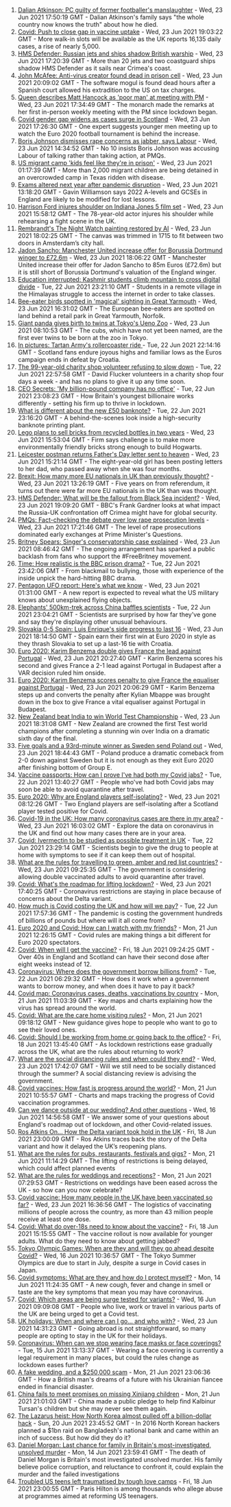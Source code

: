 1. [Dalian Atkinson: PC guilty of former footballer's manslaughter](https://www.bbc.co.uk/news/uk-england-shropshire-57495426) - Wed, 23 Jun 2021 17:50:19 GMT - Dalian Atkinson's family says "the whole country now knows the truth" about how he died.
2. [Covid: Push to close gap in vaccine uptake](https://www.bbc.co.uk/news/uk-57587023) - Wed, 23 Jun 2021 19:03:22 GMT - More walk-in slots will be available as the UK reports 16,135 daily cases, a rise of nearly 5,000.
3. [HMS Defender: Russian jets and ships shadow British warship](https://www.bbc.co.uk/news/world-europe-57583363) - Wed, 23 Jun 2021 17:20:39 GMT - More than 20 jets and two coastguard ships shadow HMS Defender as it sails near Crimea's coast.
4. [John McAfee: Anti-virus creator found dead in prison cell](https://www.bbc.co.uk/news/world-europe-57589822) - Wed, 23 Jun 2021 20:09:02 GMT - The software mogul is found dead hours after a Spanish court allowed his extradition to the US on tax charges.
5. [Queen describes Matt Hancock as 'poor man' at meeting with PM](https://www.bbc.co.uk/news/uk-politics-57584417) - Wed, 23 Jun 2021 17:34:49 GMT - The monarch made the remarks at her first in-person weekly meeting with the PM since lockdown began.
6. [Covid gender gap widens as cases surge in Scotland](https://www.bbc.co.uk/news/uk-scotland-57580118) - Wed, 23 Jun 2021 17:26:30 GMT - One expert suggests younger men meeting up to watch the Euro 2020 football tournament is behind the increase.
7. [Boris Johnson dismisses rape concerns as jabber, says Labour](https://www.bbc.co.uk/news/uk-politics-57582462) - Wed, 23 Jun 2021 14:34:52 GMT - No 10 insists Boris Johnson was accusing Labour of talking rather than taking action, at PMQs.
8. [US migrant camp 'kids feel like they're in prison'](https://www.bbc.co.uk/news/world-us-canada-57576306) - Wed, 23 Jun 2021 01:17:39 GMT - More than 2,000 migrant children are being detained in an overcrowded camp in Texas ridden with disease.
9. [Exams altered next year after pandemic disruption](https://www.bbc.co.uk/news/education-57579211) - Wed, 23 Jun 2021 13:18:20 GMT - Gavin Williamson says 2022 A-levels and GCSEs in England are likely to be modified for lost lessons.
10. [Harrison Ford injures shoulder on Indiana Jones 5 film set](https://www.bbc.co.uk/news/entertainment-arts-57586672) - Wed, 23 Jun 2021 15:58:12 GMT - The 78-year-old actor injures his shoulder while rehearsing a fight scene in the UK.
11. [Rembrandt's The Night Watch painting restored by AI](https://www.bbc.co.uk/news/technology-57588270) - Wed, 23 Jun 2021 18:02:25 GMT - The canvas was trimmed in 1715 to fit between two doors in Amsterdam’s city hall.
12. [Jadon Sancho: Manchester United increase offer for Borussia Dortmund winger to £72.6m](https://www.bbc.co.uk/sport/football/57588639) - Wed, 23 Jun 2021 18:06:22 GMT - Manchester United increase their offer for Jadon Sancho to 85m Euros (£72.6m) but it is still short of Borussia Dortmund's valuation of the England winger.
13. [Education interrupted: Kashmir students climb mountain to cross digital divide](https://www.bbc.co.uk/news/world-asia-57568521) - Tue, 22 Jun 2021 23:21:10 GMT - Students in a remote village in the Himalayas struggle to access the internet in order to take classes.
14. [Bee-eater birds spotted in 'magical' sighting in Great Yarmouth](https://www.bbc.co.uk/news/uk-england-norfolk-57581570) - Wed, 23 Jun 2021 16:31:02 GMT - The European bee-eaters are spotted on land behind a retail park in Great Yarmouth, Norfolk.
15. [Giant panda gives birth to twins at Tokyo's Ueno Zoo](https://www.bbc.co.uk/news/world-asia-57578691) - Wed, 23 Jun 2021 08:10:53 GMT - The cubs, which have not yet been named, are the first ever twins to be born at the zoo in Tokyo.
16. [In pictures: Tartan Army's rollercoaster ride ](https://www.bbc.co.uk/news/uk-scotland-57575476) - Tue, 22 Jun 2021 22:14:16 GMT - Scotland fans endure joyous highs and familiar lows as the Euros campaign ends in defeat by Croatia.
17. [The 99-year-old charity shop volunteer refusing to slow down](https://www.bbc.co.uk/news/uk-scotland-edinburgh-east-fife-57558158) - Tue, 22 Jun 2021 22:57:58 GMT - David Flucker volunteers in a charity shop four days a week - and has no plans to give it up any time soon.
18. [CEO Secrets: 'My billion-pound company has no office'](https://www.bbc.co.uk/news/business-57517669) - Tue, 22 Jun 2021 23:08:23 GMT - How Britain's youngest billionaire works differently - setting his firm up to thrive in lockdown.
19. [What is different about the new £50 banknote?](https://www.bbc.co.uk/news/business-57570867) - Tue, 22 Jun 2021 23:16:20 GMT - A behind-the-scenes look inside a high-security banknote printing plant.
20. [Lego plans to sell bricks from recycled bottles in two years](https://www.bbc.co.uk/news/business-57575991) - Wed, 23 Jun 2021 15:53:04 GMT - Firm says challenge is to make more environmentally friendly bricks strong enough to build Hogwarts.
21. [Leicester postman returns Father's Day letter sent to heaven](https://www.bbc.co.uk/news/uk-england-leicestershire-57569184) - Wed, 23 Jun 2021 15:21:14 GMT - The eight-year-old girl has been posting letters to her dad, who passed away when she was four months.
22. [Brexit: How many more EU nationals in UK than previously thought?](https://www.bbc.co.uk/news/56846637) - Wed, 23 Jun 2021 13:26:19 GMT - Five years on from referendum, it turns out there were far more EU nationals in the UK than was thought.
23. [HMS Defender: What will be the fallout from Black Sea incident?](https://www.bbc.co.uk/news/world-europe-57589366) - Wed, 23 Jun 2021 19:09:20 GMT - BBC's Frank Gardner looks at what impact the Russia-UK confrontation off Crimea might have for global security.
24. [PMQs: Fact-checking the debate over low rape prosecution levels](https://www.bbc.co.uk/news/57583830) - Wed, 23 Jun 2021 17:21:46 GMT - The level of rape prosecutions dominated early exchanges at Prime Minister's Questions.
25. [Britney Spears: Singer's conservatorship case explained](https://www.bbc.co.uk/news/world-us-canada-53494405) - Wed, 23 Jun 2021 08:46:42 GMT - The ongoing arrangement has sparked a public backlash from fans who support the #FreeBritney movement.
26. [Time: How realistic is the BBC prison drama?](https://www.bbc.co.uk/news/newsbeat-57554537) - Tue, 22 Jun 2021 23:42:06 GMT - From blackmail to bullying, those with experience of the inside unpick the hard-hitting BBC drama.
27. [Pentagon UFO report: Here's what we know](https://www.bbc.co.uk/news/world-us-canada-57559179) - Wed, 23 Jun 2021 01:31:00 GMT - A new report is expected to reveal what the US military knows about unexplained flying objects.
28. [Elephants' 500km-trek across China baffles scientists](https://www.bbc.co.uk/news/world-asia-china-57565514) - Tue, 22 Jun 2021 23:04:21 GMT - Scientists are surprised by how far they've gone and say they're displaying other unusual behaviours.
29. [Slovakia 0-5 Spain: Luis Enrique's side progress to last 16](https://www.bbc.co.uk/sport/football/51198460) - Wed, 23 Jun 2021 18:14:50 GMT - Spain earn their first win at Euro 2020 in style as they thrash Slovakia to set up a last-16 tie with Croatia.
30. [Euro 2020: Karim Benzema double gives France the lead against Portugal](https://www.bbc.co.uk/sport/av/football/57589736) - Wed, 23 Jun 2021 20:27:40 GMT - Karim Benzema scores his second and gives France a 2-1 lead against Portugal in Budapest after a VAR decision ruled him onside.
31. [Euro 2020: Karim Benzema scores penalty to give France the equaliser against Portugal](https://www.bbc.co.uk/sport/av/football/57589732) - Wed, 23 Jun 2021 20:06:29 GMT - Karim Benzema steps up and converts the penalty after Kylian Mbappe was brought down in the box to give France a vital equaliser against Portugal in Budapest.
32. [New Zealand beat India to win World Test Championship](https://www.bbc.co.uk/sport/cricket/57581441) - Wed, 23 Jun 2021 18:31:08 GMT - New Zealand are crowned the first Test world champions after completing a stunning win over India on a dramatic sixth day of the final.
33. [Five goals and a 93rd-minute winner as Sweden send Poland out](https://www.bbc.co.uk/sport/football/51198453) - Wed, 23 Jun 2021 18:44:43 GMT - Poland produce a dramatic comeback from 2-0 down against Sweden but it is not enough as they exit Euro 2020 after finishing bottom of Group E.
34. [Vaccine passports: How can I prove I've had both my Covid jabs?](https://www.bbc.co.uk/news/explainers-55718553) - Tue, 22 Jun 2021 13:40:27 GMT - People who've had both Covid jabs may soon be able to avoid quarantine after travel.
35. [Euro 2020: Why are England players self-isolating?](https://www.bbc.co.uk/news/explainers-57568450) - Wed, 23 Jun 2021 08:12:26 GMT - Two England players are self-isolating after a Scotland player tested positive for Covid.
36. [Covid-19 in the UK: How many coronavirus cases are there in my area?](https://www.bbc.co.uk/news/uk-51768274) - Wed, 23 Jun 2021 16:03:02 GMT - Explore the data on coronavirus in the UK and find out how many cases there are in your area.
37. [Covid: Ivermectin to be studied as possible treatment in UK](https://www.bbc.co.uk/news/health-57570377) - Tue, 22 Jun 2021 23:29:14 GMT - Scientists begin to give the drug to people at home with symptoms to see if it can keep them out of hospital.
38. [What are the rules for travelling to green, amber and red list countries?](https://www.bbc.co.uk/news/explainers-52544307) - Wed, 23 Jun 2021 09:25:35 GMT - The government is considering allowing double vaccinated adults to avoid quarantine after travel.
39. [Covid: What's the roadmap for lifting lockdown?](https://www.bbc.co.uk/news/explainers-52530518) - Wed, 23 Jun 2021 17:40:25 GMT - Coronavirus restrictions are staying in place because of concerns about the Delta variant.
40. [How much is Covid costing the UK and how will we pay?](https://www.bbc.co.uk/news/business-52663523) - Tue, 22 Jun 2021 17:57:36 GMT - The pandemic is costing the government hundreds of billions of pounds but where will it all come from?
41. [Euro 2020 and Covid: How can I watch with my friends?](https://www.bbc.co.uk/news/uk-57386719) - Mon, 21 Jun 2021 12:26:15 GMT - Covid rules are making things a bit different for Euro 2020 spectators.
42. [Covid: When will I get the vaccine?](https://www.bbc.co.uk/news/health-55045639) - Fri, 18 Jun 2021 09:24:25 GMT - Over 40s in England and Scotland can have their second dose after eight weeks instead of 12.
43. [Coronavirus: Where does the government borrow billions from?](https://www.bbc.co.uk/news/business-50504151) - Tue, 22 Jun 2021 06:29:32 GMT - How does it work when a government wants to borrow money, and when does it have to pay it back?
44. [Covid map: Coronavirus cases, deaths, vaccinations by country](https://www.bbc.co.uk/news/world-51235105) - Mon, 21 Jun 2021 11:03:39 GMT - Key maps and charts explaining how the virus has spread around the world.
45. [Covid: What are the care home visiting rules?](https://www.bbc.co.uk/news/explainers-53503712) - Mon, 21 Jun 2021 09:18:12 GMT - New guidance gives hope to people who want to go to see their loved ones.
46. [Covid: Should I be working from home or going back to the office?](https://www.bbc.co.uk/news/business-52567567) - Fri, 18 Jun 2021 13:45:40 GMT - As lockdown restrictions ease gradually across the UK, what are the rules about returning to work?
47. [What are the social distancing rules and when could they end?](https://www.bbc.co.uk/news/uk-51506729) - Wed, 23 Jun 2021 17:42:07 GMT - Will we still need to be socially distanced through the summer? A social distancing review is advising the government.
48. [Covid vaccines: How fast is progress around the world?](https://www.bbc.co.uk/news/world-56237778) - Mon, 21 Jun 2021 10:55:57 GMT - Charts and maps tracking the progress of Covid vaccination programmes.
49. [Can we dance outside at our wedding? And other questions](https://www.bbc.co.uk/news/world-asia-china-51176409) - Wed, 16 Jun 2021 14:56:58 GMT - We answer some of your questions about England's roadmap out of lockdown, and other Covid-related issues.
50. [Ros Atkins On… How the Delta variant took hold in the UK](https://www.bbc.co.uk/news/health-57532764) - Fri, 18 Jun 2021 23:00:09 GMT - Ros Atkins traces back the story of the Delta variant and how it delayed the UK’s reopening plans.
51. [What are the rules for pubs, restaurants, festivals and gigs?](https://www.bbc.co.uk/news/business-52977388) - Mon, 21 Jun 2021 11:14:29 GMT - The lifting of restrictions is being delayed, which could affect planned events
52. [What are the rules for weddings and receptions?](https://www.bbc.co.uk/news/explainers-52811509) - Mon, 21 Jun 2021 07:29:53 GMT - Restrictions on weddings have been eased across the UK - so how can you now celebrate?
53. [Covid vaccine: How many people in the UK have been vaccinated so far?](https://www.bbc.co.uk/news/health-55274833) - Wed, 23 Jun 2021 16:36:56 GMT - The logistics of vaccinating millions of people across the country, as more than 43 million people receive at least one dose.
54. [Covid: What do over-18s need to know about the vaccine?](https://www.bbc.co.uk/news/health-57273875) - Fri, 18 Jun 2021 15:15:55 GMT - The vaccine rollout is now available for younger adults. What do they need to know about getting jabbed?
55. [Tokyo Olympic Games: When are they and will they go ahead despite Covid?](https://www.bbc.co.uk/news/world-asia-57240044) - Wed, 16 Jun 2021 10:36:57 GMT - The Tokyo Summer Olympics are due to start in July, despite a surge in Covid cases in Japan.
56. [Covid symptoms: What are they and how do I protect myself?](https://www.bbc.co.uk/news/health-51048366) - Mon, 14 Jun 2021 11:24:35 GMT - A new cough, fever and change in smell or taste are the key symptoms that mean you may have coronavirus.
57. [Covid: Which areas are being surge tested for variants?](https://www.bbc.co.uk/news/explainers-54872039) - Wed, 16 Jun 2021 09:09:08 GMT - People who live, work or travel in various parts of the UK are being urged to get a Covid test.
58. [UK holidays: When and where can I go... and who with?](https://www.bbc.co.uk/news/explainers-52646738) - Wed, 23 Jun 2021 14:31:23 GMT - Going abroad is not straightforward, so many people are opting to stay in the UK for their holidays.
59. [Coronavirus: When can we stop wearing face masks or face coverings?](https://www.bbc.co.uk/news/health-51205344) - Tue, 15 Jun 2021 13:13:37 GMT - Wearing a face covering is currently a legal requirement in many places, but could the rules change as lockdown eases further?
60. [A fake wedding, and a $250,000 scam](https://www.bbc.co.uk/news/world-europe-57358241) - Mon, 21 Jun 2021 23:06:36 GMT - How a British man's dreams of a future with his Ukrainian fiancee ended in financial disaster.
61. [China fails to meet promises on missing Xinjiang children](https://www.bbc.co.uk/news/world-asia-china-57512954) - Mon, 21 Jun 2021 21:01:03 GMT - China made a public pledge to help find Kalbinur Tursan's children but she may never see them again.
62. [The Lazarus heist: How North Korea almost pulled off a billion-dollar hack](https://www.bbc.co.uk/news/stories-57520169) - Sun, 20 Jun 2021 23:45:52 GMT - In 2016 North Korean hackers planned a $1bn raid on Bangladesh's national bank and came within an inch of success. But how did they do it?
63. [Daniel Morgan: Last chance for family in Britain's most-investigated, unsolved murder](https://www.bbc.co.uk/news/uk-57073302) - Mon, 14 Jun 2021 23:59:41 GMT - The death of Daniel Morgan is Britain's most investigated unsolved murder. His family believe police corruption, and reluctance to confront it, could explain the murder and the failed investigations
64. [Troubled US teens left traumatised by tough love camps](https://www.bbc.co.uk/news/world-us-canada-57442175) - Fri, 18 Jun 2021 23:00:55 GMT - Paris Hilton is among thousands who allege abuse at programmes aimed at reforming US teenagers.
